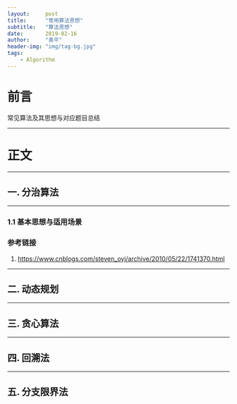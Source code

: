 ```yaml
---
layout:     post
title:      "常用算法思想"
subtitle:   "算法思想"
date:       2019-02-16
author:     "袁平"
header-img: "img/tag-bg.jpg"
tags:
    - Algorithm
---
```


# 前言

常见算法及其思想与对应题目总结

------------

# 正文

----------

## 一. 分治算法

---------------

### 1.1 基本思想与适用场景



### 参考链接

1. https://www.cnblogs.com/steven_oyj/archive/2010/05/22/1741370.html

--------------

## 二. 动态规划


------------

## 三. 贪心算法


------------

## 四. 回溯法


-----------

## 五. 分支限界法
